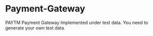 # Payment-Gateway
PAYTM Payment Gateway Implemented under test data. You need to generate your own test data.

